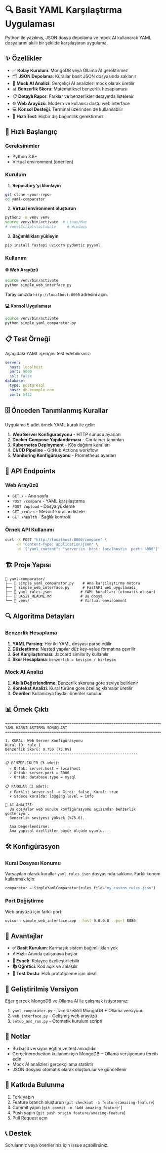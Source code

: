 # 🔍 Basit YAML Karşılaştırma Uygulaması

Python ile yazılmış, JSON dosya depolama ve mock AI kullanarak YAML dosyalarını akıllı bir şekilde karşılaştıran uygulama.

## ✨ Özellikler

- ✅ **Kolay Kurulum**: MongoDB veya Ollama AI gerektirmez
- 🗂️ **JSON Depolama**: Kurallar basit JSON dosyasında saklanır  
- 🤖 **Mock AI Analizi**: Gerçekçi AI analizleri mock olarak üretilir
- 📊 **Benzerlik Skoru**: Matematiksel benzerlik hesaplaması
- 📋 **Detaylı Rapor**: Farklar ve benzerlikler detayında listelenir  
- 🌐 **Web Arayüzü**: Modern ve kullanıcı dostu web interface
- 💻 **Konsol Desteği**: Terminal üzerinden de kullanılabilir
- 🚀 **Hızlı Test**: Hiçbir dış bağımlılık gerektirmez

## 🚀 Hızlı Başlangıç

### Gereksinimler
- Python 3.8+
- Virtual environment (önerilen)

### Kurulum

1. **Repository'yi klonlayın**
```bash
git clone <your-repo>
cd yaml-comparator
```

2. **Virtual environment oluşturun**
```bash
python3 -m venv venv
source venv/bin/activate  # Linux/Mac
# venv\Scripts\activate     # Windows
```

3. **Bağımlılıkları yükleyin**
```bash
pip install fastapi uvicorn pydantic pyyaml
```

### Kullanım

#### 🌐 Web Arayüzü
```bash
source venv/bin/activate
python simple_web_interface.py
```
Tarayıcınızda `http://localhost:8000` adresini açın.

#### 💻 Konsol Uygulaması
```bash
source venv/bin/activate
python simple_yaml_comparator.py
```

## 📋 Test Örneği

Aşağıdaki YAML içeriğini test edebilirsiniz:

```yaml
server:
  host: localhost
  port: 9000
  ssl: false
database:
  type: postgresql
  host: db.example.com
  port: 5432
```

## 🗄️ Önceden Tanımlanmış Kurallar

Uygulama 5 adet örnek YAML kuralı ile gelir:

1. **Web Server Konfigürasyonu** - HTTP sunucu ayarları
2. **Docker Compose Yapılandırması** - Container tanımları  
3. **Kubernetes Deployment** - K8s dağıtım kuralları
4. **CI/CD Pipeline** - GitHub Actions workflow
5. **Monitoring Konfigürasyonu** - Prometheus ayarları

## 🔧 API Endpoints

### Web Arayüzü
- `GET /` - Ana sayfa
- `POST /compare` - YAML karşılaştırma
- `POST /upload` - Dosya yükleme
- `GET /rules` - Mevcut kuralları listele
- `GET /health` - Sağlık kontrolü

### Örnek API Kullanımı
```bash
curl -X POST "http://localhost:8000/compare" \
     -H "Content-Type: application/json" \
     -d '{"yaml_content": "server:\n  host: localhost\n  port: 8080"}'
```

## 🏗️ Proje Yapısı

```
📁 yaml-comparator/
├── 📄 simple_yaml_comparator.py    # Ana karşılaştırma motoru
├── 📄 simple_web_interface.py      # FastAPI web uygulaması  
├── 📄 yaml_rules.json             # YAML kuralları (otomatik oluşur)
├── 📄 BASIT_README.md             # Bu dosya
└── 📁 venv/                       # Virtual environment
```

## 🔍 Algoritma Detayları

### Benzerlik Hesaplama
1. **YAML Parsing**: Her iki YAML dosyası parse edilir
2. **Düzleştirme**: Nested yapılar düz key-value formatına çevrilir
3. **Set Karşılaştırması**: Jaccard similarity kullanılır
4. **Skor Hesaplama**: `benzerlik = kesişim / birleşim`

### Mock AI Analizi
1. **Akıllı Değerlendirme**: Benzerlik skoruna göre seviye belirlenir
2. **Kontekst Analizi**: Kural türüne göre özel açıklamalar üretilir
3. **Öneriler**: Kullanıcıya faydalı öneriler sunulur

## 📊 Örnek Çıktı

```
================================================================================
YAML KARŞILAŞTIRMA SONUÇLARI
================================================================================

1. KURAL: Web Server Konfigürasyonu
Kural ID: rule_1
Benzerlik Skoru: 0.750 (75.0%)
------------------------------------------------------------

📋 BENZERLİKLER (3 adet):
  ✓ Ortak: server.host = localhost
  ✓ Ortak: server.port = 8080
  ✓ Ortak: database.type = mysql

📋 FARKLAR (2 adet):
  ✗ Farklı: server.ssl -> Girdi: false, Kural: true
  ✗ Sadece kuralda: logging.level = info

🤖 AI ANALİZİ:
  Bu dosyalar web sunucu konfigürasyonu açısından benzerlik gösteriyor.
  Benzerlik seviyesi yüksek (%75.0).
  
  Ana Değerlendirme: 
  Ana yapısal özellikler büyük ölçüde uyumlu...
```

## 🛠️ Konfigürasyon

### Kural Dosyası Konumu
Varsayılan olarak kurallar `yaml_rules.json` dosyasında saklanır. Farklı konum kullanmak için:

```python
comparator = SimpleYamlComparator(rules_file="my_custom_rules.json")
```

### Port Değiştirme
Web arayüzü için farklı port:
```bash
uvicorn simple_web_interface:app --host 0.0.0.0 --port 8080
```

## 🎯 Avantajlar

- **✅ Basit Kurulum**: Karmaşık sistem bağımlılıkları yok
- **⚡ Hızlı**: Anında çalışmaya başlar
- **🔧 Esnek**: Kolayca özelleştirilebilir
- **📚 Öğretici**: Kod açık ve anlaşılır
- **🧪 Test Dostu**: Hızlı prototipleme için ideal

## 🚀 Geliştirilmiş Versiyon

Eğer gerçek MongoDB ve Ollama AI ile çalışmak istiyorsanız:

1. `yaml_comparator.py` - Tam özellikli MongoDB + Ollama versiyonu
2. `web_interface.py` - Gelişmiş web arayüzü
3. `setup_and_run.py` - Otomatik kurulum scripti

## 📝 Notlar

- Bu basit versiyon eğitim ve test amaçlıdır
- Gerçek production kullanımı için MongoDB + Ollama versiyonunu tercih edin
- Mock AI analizleri gerçekçi ama statiktir
- JSON dosyası otomatik olarak oluşturulur ve güncellenir

## 🤝 Katkıda Bulunma

1. Fork yapın
2. Feature branch oluşturun (`git checkout -b feature/amazing-feature`)
3. Commit yapın (`git commit -m 'Add amazing feature'`)
4. Push yapın (`git push origin feature/amazing-feature`)
5. Pull Request açın

## 📞 Destek

Sorularınız veya önerileriniz için issue açabilirsiniz.